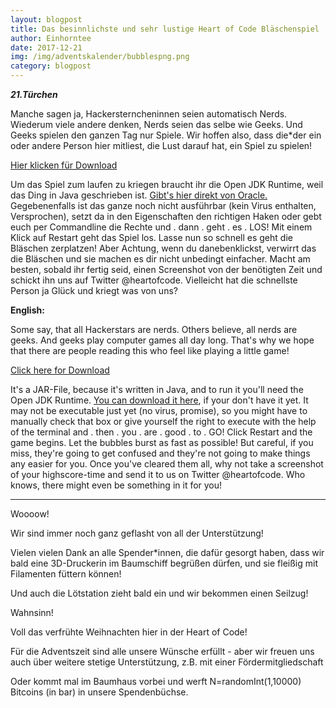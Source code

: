 ```yaml
---
layout: blogpost
title: Das besinnlichste und sehr lustige Heart of Code Bläschenspiel
author: Einhorntee
date: 2017-12-21
img: /img/adventskalender/bubblespng.png
category: blogpost
---
```


***21.Türchen***

Manche sagen ja, Hackersterncheninnen seien automatisch Nerds. Wiederum viele andere denken, Nerds seien das selbe wie Geeks. Und Geeks spielen den ganzen Tag nur Spiele.
Wir hoffen also, dass die*der ein oder andere Person hier mitliest, die Lust darauf hat, ein Spiel zu spielen!

<a href="/img/CrazyBubbles.jar">Hier klicken für Download</a><br>

Um das Spiel zum laufen zu kriegen braucht ihr die Open JDK Runtime, weil das Ding in Java geschrieben ist. <a href="http://www.oracle.com/technetwork/java/javase/downloads/index.html" target="_blank">Gibt's hier direkt von Oracle.</a>
Gegebenenfalls ist das ganze noch nicht ausführbar (kein Virus enthalten, Versprochen), setzt da in den Eigenschaften den richtigen Haken oder gebt euch per Commandline die Rechte und . dann . geht . es . LOS!
Mit einem Klick auf Restart geht das Spiel los. Lasse nun so schnell es geht die Bläschen zerplatzen! Aber Achtung, wenn du danebenklickst, verwirrt das die Bläschen und sie machen es dir nicht unbedingt einfacher.
Macht am besten, sobald ihr fertig seid, einen Screenshot von der benötigten Zeit und schickt ihn uns auf Twitter @heartofcode. Vielleicht hat die schnellste Person ja Glück und kriegt was von uns?


**English:**

Some say, that all Hackerstars are nerds. Others believe, all nerds are geeks. And geeks play computer games all day long.
That's why we hope that there are people reading this who feel like playing a little game!


<a href="/img/CrazyBubbles.jar">Click here for Download</a><br>

It's a JAR-File, because it's written in Java, and to run it you'll need the Open JDK Runtime. <a href="http://www.oracle.com/technetwork/java/javase/downloads/index.html" target="_blank">You can download it here</a>, if your don't have it yet.
It may not be executable just yet (no virus, promise), so you might have to manually check that box or give yourself the right to execute with the help of the terminal and . then . you . are . good . to . GO!
Click Restart and the game begins. Let the bubbles burst as fast as possible! But careful, if you miss, they're going to get confused and they're not going to make things any easier for you.
Once you've cleared them all, why not take a screenshot of your highscore-time and send it to us on Twitter @heartofcode. Who knows, there might even be something in it for you!

***

Woooow!

Wir sind immer noch ganz geflasht von all der Unterstützung!

Vielen vielen Dank an alle Spender*innen, die dafür gesorgt haben, dass wir bald eine 3D-Druckerin im Baumschiff begrüßen dürfen, und sie fleißig mit Filamenten füttern können!

Und auch die Lötstation zieht bald ein und wir bekommen einen Seilzug!

Wahnsinn!

Voll das verfrühte Weihnachten hier in der Heart of Code!

Für die Adventszeit sind alle unsere Wünsche erfüllt - aber wir freuen uns auch über weitere stetige Unterstützung, z.B. mit einer Fördermitgliedschaft

Oder kommt mal im Baumhaus vorbei und werft N=randomInt(1,10000) Bitcoins (in bar) in unsere Spendenbüchse.
